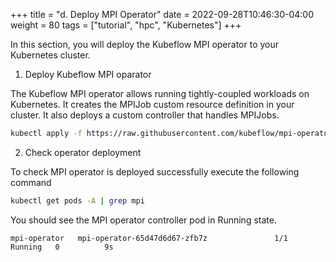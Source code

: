 +++
title = "d. Deploy MPI Operator"
date = 2022-09-28T10:46:30-04:00
weight = 80
tags = ["tutorial", "hpc", "Kubernetes"]
+++

In this section, you will deploy the Kubeflow MPI operator to your Kubernetes cluster. 

1. Deploy Kubeflow MPI oparator

The Kubeflow MPI operator allows running tightly-coupled workloads on Kubernetes. It creates the MPIJob custom resource definition in your cluster. It also deploys a custom controller that handles MPIJobs.

```bash
kubectl apply -f https://raw.githubusercontent.com/kubeflow/mpi-operator/v0.3.0/deploy/v2beta1/mpi-operator.yaml
```

2. Check operator deployment

To check MPI operator is deployed successfully execute the following command

```bash
kubectl get pods -A | grep mpi
```

You should see the MPI operator controller pod in Running state.

```text
mpi-operator   mpi-operator-65d47d6d67-zfb7z               1/1     Running   0          9s
```